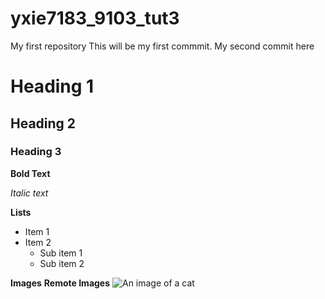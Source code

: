 # yxie7183_9103_tut3
My first repository 
This will be my first commmit.
My second commit here

# Heading 1
## Heading 2
### Heading 3

**Bold Text**

*Italic text*

**Lists**

- Item 1
- Item 2
    - Sub item 1
    - Sub item 2

**Images**
**Remote Images**
![An image of a cat](https://placekitten.com/200/300.jpg)

